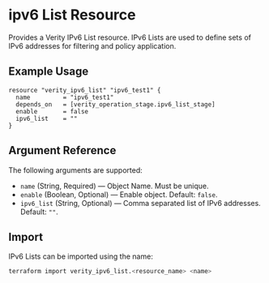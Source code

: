 # ipv6 List Resource

Provides a Verity IPv6 List resource. IPv6 Lists are used to define sets of IPv6 addresses for filtering and policy application.

## Example Usage

```hcl
resource "verity_ipv6_list" "ipv6_test1" {
  name         = "ipv6_test1"
  depends_on   = [verity_operation_stage.ipv6_list_stage]
  enable       = false
  ipv6_list    = ""
}
```

## Argument Reference

The following arguments are supported:

- `name` (String, Required) — Object Name. Must be unique.
- `enable` (Boolean, Optional) — Enable object. Default: `false`.
- `ipv6_list` (String, Optional) — Comma separated list of IPv6 addresses. Default: `""`.

## Import

IPv6 Lists can be imported using the name:

```sh
terraform import verity_ipv6_list.<resource_name> <name>
```
